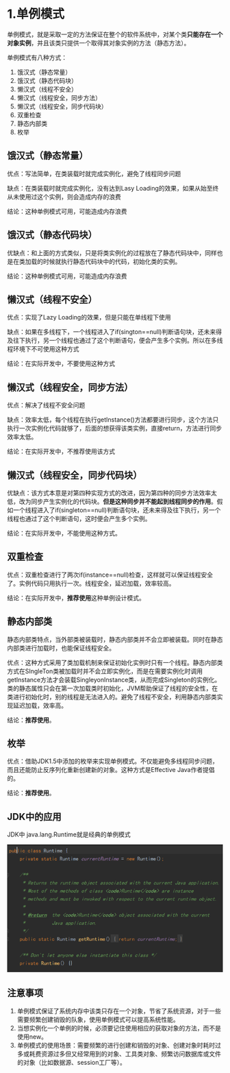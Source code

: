 # 1.单例模式

单例模式，就是采取一定的方法保证在整个的软件系统中，对某个类**只能存在一个对象实例**，并且该类只提供一个取得其对象实例的方法（静态方法）。

单例模式有八种方式：

1. 饿汉式（静态常量）
2. 饿汉式（静态代码块）
3. 懒汉式（线程不安全）
4. 懒汉式（线程安全，同步方法）
5. 懒汉式（线程安全，同步代码块）
6. 双重检查
7. 静态内部类
8. 枚举

## 饿汉式（静态常量）

优点：写法简单，在类装载时就完成实例化，避免了线程同步问题

缺点：在类装载时就完成实例化，没有达到Lasy Loading的效果，如果从始至终从未使用过这个实例，则会造成内存的浪费

结论：这种单例模式可用，可能造成内存浪费

## 饿汉式（静态代码块）

优缺点：和上面的方式类似，只是将类实例化的过程放在了静态代码块中，同样也是在类加载的时候就执行静态代码块中的代码，初始化类的实例。

结论：这种单例模式可用，可能造成内存浪费

## 懒汉式（线程不安全）

优点：实现了Lazy Loading的效果，但是只能在单线程下使用

缺点：如果在多线程下，一个线程进入了if(sington==null)判断语句块，还未来得及往下执行，另一个线程也通过了这个判断语句，便会产生多个实例。所以在多线程环境下不可使用这种方式

结论：在实际开发中，不要使用这种方式

## 懒汉式（线程安全，同步方法）

优点：解决了线程不安全问题

缺点：效率太低，每个线程在执行getInstance()方法都要进行同步，这个方法只执行一次实例化代码就够了，后面的想获得该类实例，直接return，方法进行同步效率太低。

结论：在实际开发中，不推荐使用该方式

## 懒汉式（线程安全，同步代码块）

优缺点：该方式本意是对第四种实现方式的改进，因为第四种的同步方法效率太低，改为同步产生实例化的代码块。**但是这种同步并不能起到线程同步的作用**。假如一个线程进入了if(singleton==null)判断语句块，还未来得及往下执行，另一个线程也通过了这个判断语句，这时便会产生多个实例。

结论：在实际开发中，不能使用这种方式。

## 双重检查

优点：双重检查进行了两次if(instance==null)检查，这样就可以保证线程安全了。实例代码只用执行一次。线程安全，延迟加载，效率较高。

结论：在实际开发中，**推荐使用**这种单例设计模式。

## 静态内部类

静态内部类特点，当外部类被装载时，静态内部类并不会立即被装载。同时在静态内部类进行加载时，也能保证线程安全。

优点：这种方式采用了类加载机制来保证初始化实例时只有一个线程。静态内部类方式在SIngleTon类被加载时并不会立即实例化，而是在需要实例化时调用getInstance方法才会装载SingleyonInstance类，从而完成Singleton的实例化。类的静态属性只会在第一次加载类时初始化，JVM帮助保证了线程的安全性，在类进行初始化时，别的线程是无法进入的。避免了线程不安全，利用静态内部类实现延迟加载，效率高。

结论：**推荐使用**。



## 枚举

优点：借助JDK1.5中添加的枚举来实现单例模式。不仅能避免多线程同步问题，而且还能防止反序列化重新创建新的对象。这种方式是Effective Java作者提倡的。

结论：**推荐使用**。

## JDK中的应用

JDK中 java.lang.Runtime就是经典的单例模式

![1565489885772](assets/1565489885772.png)

## 注意事项

1. 单例模式保证了系统内存中该类只存在一个对象，节省了系统资源，对于一些需要频繁创建销毁的队象，使用单例模式可以提高系统性能。
2. 当想实例化一个单例的时候，必须要记住使用相应的获取对象的方法，而不是使用new。
3. 单例模式的使用场景：需要频繁的进行创建和销毁的对象、创建对象时耗时过多或耗费资源过多但又经常用到的对象、工具类对象、频繁访问数据库或文件的对象（比如数据源、session工厂等）。